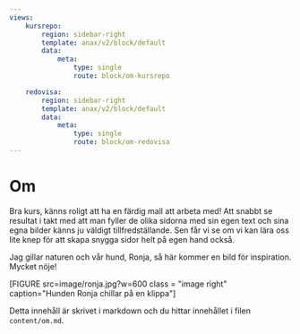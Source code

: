 ```yaml
---
views:
    kursrepo:
        region: sidebar-right
        template: anax/v2/block/default
        data:
            meta: 
                type: single
                route: block/om-kursrepo

    redovisa:
        region: sidebar-right
        template: anax/v2/block/default
        data:
            meta: 
                type: single
                route: block/om-redovisa
---
```

Om
=========================

Bra kurs, känns roligt att ha en färdig mall att arbeta med! Att snabbt se resultat i takt med att man fyller de olika sidorna med sin egen text och sina egna bilder känns ju väldigt tillfredställande. Sen får vi se om vi kan lära oss lite knep för att skapa snygga sidor helt på egen hand också. 

Jag gillar naturen och vår hund, Ronja, så här kommer en bild för inspiration. Mycket nöje!


[FIGURE src=image/ronja.jpg?w=600 class = "image right" caption="Hunden Ronja chillar på en klippa"]

Detta innehåll är skrivet i markdown och du hittar innehållet i filen `content/om.md`.
